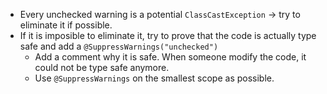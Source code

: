 - Every unchecked warning is a potential `ClassCastException` -> try to eliminate it if possible.
- If it is imposible to eliminate it, try to prove that the code is actually type safe and add a `@SuppressWarnings("unchecked")`
	* Add a comment why it is safe. When someone modify the code, it could not be type safe anymore.
	* Use `@SuppressWarnings` on the smallest scope as possible.